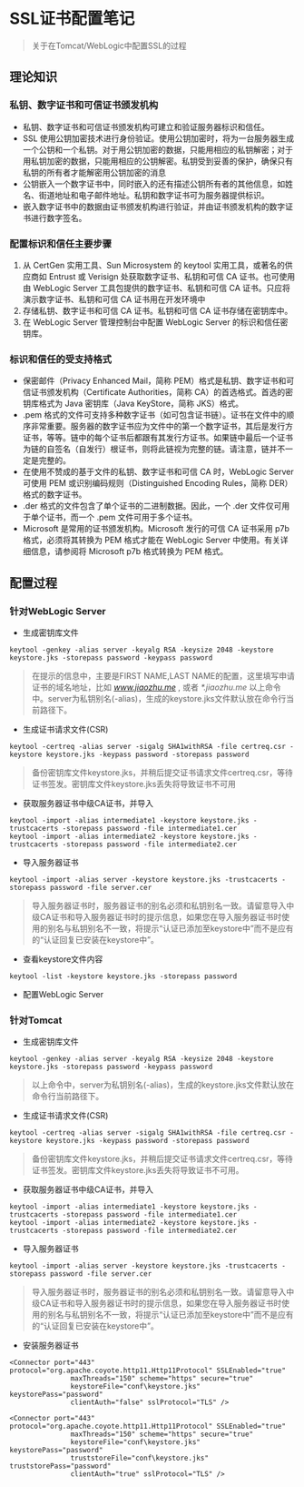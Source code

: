 # SSL证书配置笔记

> 关于在Tomcat/WebLogic中配置SSL的过程

## 理论知识

### 私钥、数字证书和可信证书颁发机构

- 私钥、数字证书和可信证书颁发机构可建立和验证服务器标识和信任。
- SSL 使用公钥加密技术进行身份验证。使用公钥加密时，将为一台服务器生成一个公钥和一个私钥。对于用公钥加密的数据，只能用相应的私钥解密；对于用私钥加密的数据，只能用相应的公钥解密。私钥受到妥善的保护，确保只有私钥的所有者才能解密用公钥加密的消息
- 公钥嵌入一个数字证书中，同时嵌入的还有描述公钥所有者的其他信息，如姓名、街道地址和电子邮件地址。私钥和数字证书可为服务器提供标识。 
- 嵌入数字证书中的数据由证书颁发机构进行验证，并由证书颁发机构的数字证书进行数字签名。

### 配置标识和信任主要步骤

1. 从 CertGen 实用工具、Sun Microsystem 的 keytool 实用工具，或著名的供应商如 Entrust 或 Verisign 处获取数字证书、私钥和可信 CA 证书。也可使用由 WebLogic Server 工具包提供的数字证书、私钥和可信 CA 证书。只应将演示数字证书、私钥和可信 CA 证书用在开发环境中
2. 存储私钥、数字证书和可信 CA 证书。私钥和可信 CA 证书存储在密钥库中。
3. 在 WebLogic Server 管理控制台中配置 WebLogic Server 的标识和信任密钥库。

### 标识和信任的受支持格式

- 保密邮件（Privacy Enhanced Mail，简称 PEM）格式是私钥、数字证书和可信证书颁发机构（Certificate Authorities，简称 CA）的首选格式。首选的密钥库格式为 Java 密钥库（Java KeyStore，简称 JKS）格式。
- .pem 格式的文件可支持多种数字证书（如可包含证书链）。证书在文件中的顺序非常重要。服务器的数字证书应为文件中的第一个数字证书，其后是发行方证书，等等。链中的每个证书后都跟有其发行方证书。如果链中最后一个证书为链的自签名（自发行）根证书，则将此链视为完整的链。请注意，链并不一定是完整的。
- 在使用不赞成的基于文件的私钥、数字证书和可信 CA 时，WebLogic Server 可使用 PEM 或识别编码规则（Distinguished Encoding Rules，简称 DER）格式的数字证书。
- .der 格式的文件包含了单个证书的二进制数据。因此，一个 .der 文件仅可用于单个证书，而一个 .pem 文件可用于多个证书。
- Microsoft 是常用的证书颁发机构。Microsoft 发行的可信 CA 证书采用 p7b 格式，必须将其转换为 PEM 格式才能在 WebLogic Server 中使用。有关详细信息，请参阅将 Microsoft p7b 格式转换为 PEM 格式。

## 配置过程

### 针对WebLogic Server

- 生成密钥库文件

```
keytool -genkey -alias server -keyalg RSA -keysize 2048 -keystore keystore.jks -storepass password -keypass password
```
> 在提示的信息中，主要是FIRST NAME,LAST NAME的配置，这里填写申请证书的域名地址，比如 _www.jiaozhu.me_ , 或者 _*.jiaozhu.me_ 以上命令中。server为私钥别名(-alias)，生成的keystore.jks文件默认放在命令行当前路径下。

- 生成证书请求文件(CSR) 

```
keytool -certreq -alias server -sigalg SHA1withRSA -file certreq.csr -keystore keystore.jks -keypass password -storepass password
```
> 备份密钥库文件keystore.jks，并稍后提交证书请求文件certreq.csr，等待证书签发。密钥库文件keystore.jks丢失将导致证书不可用

- 获取服务器证书中级CA证书，并导入

```
keytool -import -alias intermediate1 -keystore keystore.jks -trustcacerts -storepass password -file intermediate1.cer 
keytool -import -alias intermediate2 -keystore keystore.jks -trustcacerts -storepass password -file intermediate2.cer
```

- 导入服务器证书

```
keytool -import -alias server -keystore keystore.jks -trustcacerts -storepass password -file server.cer
```
> 导入服务器证书时，服务器证书的别名必须和私钥别名一致。请留意导入中级CA证书和导入服务器证书时的提示信息，如果您在导入服务器证书时使用的别名与私钥别名不一致，将提示“认证已添加至keystore中”而不是应有的“认证回复已安装在keystore中”。

- 查看keystore文件内容

```
keytool -list -keystore keystore.jks -storepass password
```
- 配置WebLogic Server

### 针对Tomcat

- 生成密钥库文件

```
keytool -genkey -alias server -keyalg RSA -keysize 2048 -keystore keystore.jks -storepass password -keypass password
```
> 以上命令中，server为私钥别名(-alias)，生成的keystore.jks文件默认放在命令行当前路径下。

- 生成证书请求文件(CSR)

```
keytool -certreq -alias server -sigalg SHA1withRSA -file certreq.csr -keystore keystore.jks -keypass password -storepass password
```
> 备份密钥库文件keystore.jks，并稍后提交证书请求文件certreq.csr，等待证书签发。密钥库文件keystore.jks丢失将导致证书不可用。

- 获取服务器证书中级CA证书，并导入

```
keytool -import -alias intermediate1 -keystore keystore.jks -trustcacerts -storepass password -file intermediate1.cer 
keytool -import -alias intermediate2 -keystore keystore.jks -trustcacerts -storepass password -file intermediate2.cer
```

- 导入服务器证书

```
keytool -import -alias server -keystore keystore.jks -trustcacerts -storepass password -file server.cer
```
> 导入服务器证书时，服务器证书的别名必须和私钥别名一致。请留意导入中级CA证书和导入服务器证书时的提示信息，如果您在导入服务器证书时使用的别名与私钥别名不一致，将提示“认证已添加至keystore中”而不是应有的“认证回复已安装在keystore中”。

- 安装服务器证书

```
<Connector port="443" protocol="org.apache.coyote.http11.Http11Protocol" SSLEnabled="true"
               maxThreads="150" scheme="https" secure="true"
               keystoreFile="conf\keystore.jks" keystorePass="password"
               clientAuth="false" sslProtocol="TLS" />
```

```
<Connector port="443" protocol="org.apache.coyote.http11.Http11Protocol" SSLEnabled="true"
               maxThreads="150" scheme="https" secure="true"
               keystoreFile="conf\keystore.jks" keystorePass="password"
               truststoreFile="conf\keystore.jks" truststorePass="password"
               clientAuth="true" sslProtocol="TLS" />
```











